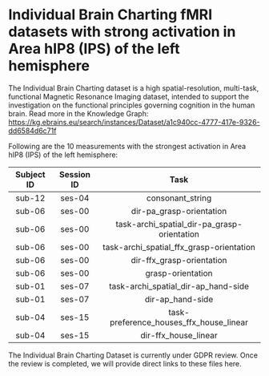# Individual Brain Charting fMRI datasets with strong activation in Area hIP8 (IPS) of the left hemisphere

The Individual Brain Charting dataset is a high spatial-resolution, multi-task, functional Magnetic Resonance Imaging dataset, intended to support the investigation on the functional principles governing cognition in the human brain.
Read more in the Knowledge Graph: https://kg.ebrains.eu/search/instances/Dataset/a1c940cc-4777-417e-9326-dd6584d6c71f

Following are the 10 measurements with the strongest activation in Area hIP8 (IPS) of the left hemisphere:

| Subject ID | Session ID | Task |
| :-: | :-: | :-: |
| sub-12 | ses-04 | consonant_string|
| sub-06 | ses-00 | dir-pa_grasp-orientation|
| sub-06 | ses-00 | task-archi_spatial_dir-pa_grasp-orientation|
| sub-06 | ses-00 | task-archi_spatial_ffx_grasp-orientation|
| sub-06 | ses-00 | dir-ffx_grasp-orientation|
| sub-06 | ses-00 | grasp-orientation|
| sub-01 | ses-07 | task-archi_spatial_dir-ap_hand-side|
| sub-01 | ses-07 | dir-ap_hand-side|
| sub-04 | ses-15 | task-preference_houses_ffx_house_linear|
| sub-04 | ses-15 | dir-ffx_house_linear|


The Individual Brain Charting Dataset is currently under GDPR review. Once the review is completed, we will provide direct links to these files here.
